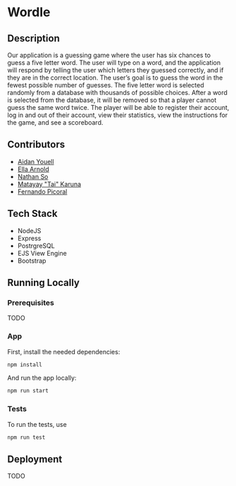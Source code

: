 # Wordle

## Description
Our application is a guessing game where the user has six chances to guess a five letter word. The user will type on a word, and the application will respond by telling the user which letters they guessed correctly, and if they are in the correct location. The user’s goal is to guess the word in the fewest possible number of guesses. 
The five letter word is selected randomly from a database with thousands of possible choices. After a word is selected from the database, it will be removed so that a player cannot guess the same word twice. The player will be able to register their account, log in and out of their account, view their statistics, view the instructions for the game, and see a scoreboard.

## Contributors
* [Aidan Youell](https://github.com/aidanyouell)
* [Ella Arnold](https://github.com/ellaarnold19)
* [Nathan So](https://github.com/nthnns)
* [Matayay "Tai" Karuna](https://github.com/matayay)
* [Fernando Picoral](https://github.com/feRpicoral)


## Tech Stack
* NodeJS
* Express
* PostrgreSQL
* EJS View Engine
* Bootstrap

## Running Locally

### Prerequisites
TODO

### App

First, install the needed dependencies:

```bash
npm install
```

And run the app locally:

```bash
npm run start
```

### Tests
To run the tests, use
```bash
npm run test
```

## Deployment
TODO



